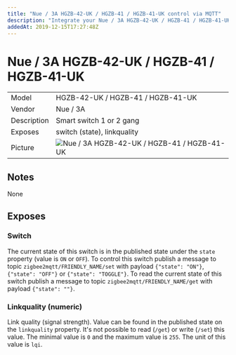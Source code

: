 ```yaml
---
title: "Nue / 3A HGZB-42-UK / HGZB-41 / HGZB-41-UK control via MQTT"
description: "Integrate your Nue / 3A HGZB-42-UK / HGZB-41 / HGZB-41-UK via Zigbee2MQTT with whatever smart home infrastructure you are using without the vendors bridge or gateway."
addedAt: 2019-12-15T17:27:48Z
---
```


<!-- !!!! -->
<!-- ATTENTION: This file is auto-generated through docgen! -->
<!-- You can only edit the "## Notes"-Section. -->
<!-- !!!! -->

# Nue / 3A HGZB-42-UK / HGZB-41 / HGZB-41-UK

|     |     |
|-----|-----|
| Model | HGZB-42-UK / HGZB-41 / HGZB-41-UK  |
| Vendor  | Nue / 3A  |
| Description | Smart switch 1 or 2 gang |
| Exposes | switch (state), linkquality |
| Picture | ![Nue / 3A HGZB-42-UK / HGZB-41 / HGZB-41-UK](https://psi-4ward.github.io/zigbee2mqtt.io/images/devices/HGZB-42-UK---HGZB-41---HGZB-41-UK.jpg) |


## Notes

None



## Exposes

### Switch 
The current state of this switch is in the published state under the `state` property (value is `ON` or `OFF`).
To control this switch publish a message to topic `zigbee2mqtt/FRIENDLY_NAME/set` with payload `{"state": "ON"}`, `{"state": "OFF"}` or `{"state": "TOGGLE"}`.
To read the current state of this switch publish a message to topic `zigbee2mqtt/FRIENDLY_NAME/get` with payload `{"state": ""}`.

### Linkquality (numeric)
Link quality (signal strength).
Value can be found in the published state on the `linkquality` property.
It's not possible to read (`/get`) or write (`/set`) this value.
The minimal value is `0` and the maximum value is `255`.
The unit of this value is `lqi`.

